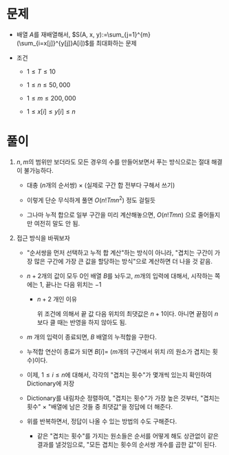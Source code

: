 # 문제
- 배열 $A$를 재배열해서, $S(A, x, y):=\sum_{j=1}^{m}(\sum_{i=x[j]}^{y[j]}A[i])$를 최대화하는 문제
- 조건

    - $1\leq{T}\leq{10}$

    - $1\leq{n}\leq{50,000}$

    - $1\leq{m}\leq{200,000}$

    - $1\leq{x[i]}\leq{y[i]}\leq{n}$

# 풀이
1. $n,m$의 범위만 보더라도 모든 경우의 수를 만들어보면서 푸는 방식으로는 절대 해결이 불가능하다.

    - 대충 ($n$개의 순서쌍) $\times$ (실제로 구간 합 전부다 구해서 쓰기)

    - 이렇게 단순 무식하게 풀면 $O(n!Tmn^2)$ 정도 걸릴듯

    - 그나마 누적 합으로 일부 구간을 미리 계산해놓으면, $O(n!Tmn)$ 으로 줄어들지만 여전히 말도 안 됨.

2. 접근 방식을 바꿔보자

    - "순서쌍을 먼저 선택하고 누적 합 계산"하는 방식이 아니라, "겹치는 구간이 가장 많은 구간에 가장 큰 값을 할당하는 방식"으로 계산하면 더 나을 것 같음.

    - $n+2$개의 값이 모두 $0$인 배열 $B$를 놔두고, $m$개의 입력에 대해서, 시작하는 쪽에는 $1$, 끝나는 다음 위치는 $-1$

        - $n+2$ 개인 이유
            
            위 조건에 의해서 끝 값 다음 위치의 최댓값은 $n+1$이다. 아니면 끝점이 $n$보다 클 때는 반영을 하지 않아도 됨.

    - $m$ 개의 입력이 종료되면, $B$ 배열의 누적합을 구한다.

    - 누적합 연산이 종료가 되면 $B[i]=$ ($m$개의 구간에서 위치 $i$의 원소가 겹치는 횟수)이다.

    - 이제, $1\leq{i}\leq{n}$에 대해서, 각각의 "겹치는 횟수"가 몇개씩 있는지 확인하여 Dictionary에 저장
    
    - Dictionary를 내림차순 정렬하여, "겹치는 횟수"가 가장 높은 것부터, "겹치는 횟수" $\times$ "배열에 남은 것들 중 최댓값"을 정답에 더 해준다.

    - 위를 반복하면서, 정답이 나올 수 있는 방법의 수도 구해준다.
    
        - 같은 "겹치는 횟수"를 가지는 원소들은 순서를 어떻게 해도 상관없이 같은 결과를 낼것임으로, "모든 겹치는 횟수의 순서쌍 개수를 곱한 값"이 된다.